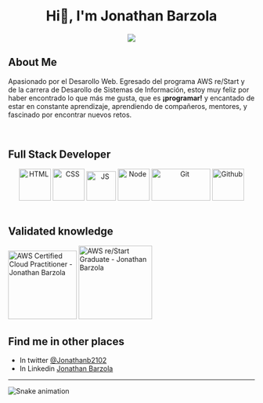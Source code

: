 
    
 <p align="center">
 <h1 align="center">Hi👋, I'm Jonathan Barzola 
 <h4 align="center"> 
     <a href="https://github.com/DenverCoder1/readme-typing-svg"><img src="https://readme-typing-svg.herokuapp.com?duration=4000&lines=I'm+FrontEnd+Web+Developer%E2%9C%A8%E2%9C%A8"></a>
</h4>
</p>


## About Me 
   
<div>
  <p>Apasionado por el Desarollo Web. Egresado del programa AWS re/Start y de la carrera de Desarollo de Sistemas de Información, estoy muy feliz por haber encontrado lo que más me gusta, que es <b>¡programar!</b> y  encantado de estar en constante aprendizaje, aprendiendo de compañeros, mentores, y fascinado por encontrar nuevos retos.</p>
</div>

<br>

## Full Stack Developer 
<div style="display: inline_block" align="center">
  <img alt="HTML" height="65" width="65" src="https://media.giphy.com/media/XAxylRMCdpbEWUAvr8/giphy.gif">
  <img alt="CSS" height="65" width="65" src="https://media.giphy.com/media/fsEaZldNC8A1PJ3mwp/giphy.gif">
  <img alt="JS" height="60" width="60" src="https://media.giphy.com/media/ln7z2eWriiQAllfVcn/giphy.gif">
  <!-- <img alt="React" height="50" width="50" src="https://media.giphy.com/media/eNAsjO55tPbgaor7ma/giphy.gif"> -->
  <!-- <img alt="Redux" height="50" width="50" src="https://raw.githubusercontent.com/devicons/devicon/master/icons/redux/redux-original.svg"> -->
  <img alt="Node" height="65" width="65" src="https://media.giphy.com/media/kdFc8fubgS31b8DsVu/giphy.gif">
  <!-- <img alt="Express" height="50" width="50" src="https://raw.githubusercontent.com/devicons/devicon/master/icons/express/express-original.svg"> -->
  <!-- <img alt="Sequelize" height="50" width="50" src="https://raw.githubusercontent.com/devicons/devicon/master/icons/sequelize/sequelize-original.svg"> -->
  <!-- <img alt="MySQL" height="50" width="50" src="https://raw.githubusercontent.com/devicons/devicon/master/icons/mysql/mysql-original-wordmark.svg"> -->
  <!-- <img alt="PostgreSQL" height="50" width="50" src="https://raw.githubusercontent.com/devicons/devicon/master/icons/postgresql/postgresql-original.svg"> -->
  <img alt="Git" height="65" width="120" src="https://media.giphy.com/media/kH1DBkPNyZPOk0BxrM/giphy.gif">
  <img alt="Github" height="65" width="65" src="https://media.giphy.com/media/KzJkzjggfGN5Py6nkT/giphy.gif">
  <!-- <img alt="Firebase" height="50" width="50" src="https://media.giphy.com/media/Ri2TUcKlaOcaDBxFpY/giphy.gif"> -->
</div>
  
<br>

## Validated knowledge
<a href="https://www.credly.com/badges/99b710b4-46cb-4eb9-ab98-22b67103b76d/public_url"><img height="140" width="140" src="https://images.credly.com/size/680x680/images/00634f82-b07f-4bbd-a6bb-53de397fc3a6/image.png" alt="AWS Certified Cloud Practitioner - Jonathan Barzola"></a>
<a href="https://www.credly.com/badges/a3a2de26-7b11-4488-9cc9-43a504f7fa78/public_url"><img height="150" width="150" src="https://images.credly.com/size/340x340/images/44e2c252-5d19-4574-9646-005f7225bf53/image.png" alt="AWS re/Start Graduate - Jonathan Barzola"></a>

## Find me in other places
-   In twitter  [@Jonathanb2102](https://twitter.com/jonathanb2102)
-   In Linkedin  [Jonathan Barzola](https://www.linkedin.com/in/jonathanbarzola/)
   
---
  ![Snake animation](https://github.com/rencas1207/rencas1207/blob/output/github-contribution-grid-snake.svg)
   
